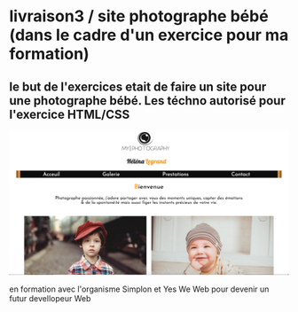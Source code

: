 # livraison3 / site photographe bébé (dans le cadre d'un exercice pour ma formation)

le but de l'exercices etait de faire un site pour une photographe bébé.
Les téchno autorisé pour l'exercice HTML/CSS
--------------------------------
<img src="./images/screen2.png" />

en formation avec l'organisme Simplon et Yes We Web pour devenir un futur devellopeur Web

